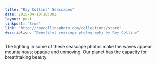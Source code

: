 ```yaml
---
title: "Ray Collins’ Seascapes"
date: 2015-04-10T10:30Z
layout: post
linkpost: "true"
link: "http://raycollinsphoto.com/collections/store"
description: "Beautiful seascape photography by Ray Collins"
---
```


The lighting in some of these seascape photos make the waves appear mountainous; opaque and unmoving. Our planet has the capacity for breathtaking beauty.
